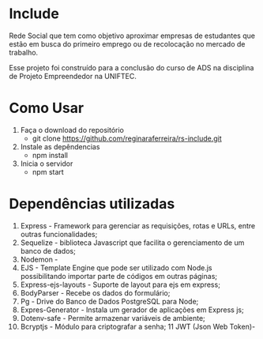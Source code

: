 # Include
Rede Social que tem como objetivo aproximar empresas de estudantes que estão em busca do primeiro emprego ou de recolocação no mercado de trabalho.

Esse projeto foi construído para a conclusão do curso de ADS na disciplina de Projeto Empreendedor na UNIFTEC.

# Como Usar
1. Faça o download do repositório
    - git clone https://github.com/reginaraferreira/rs-include.git
2. Instale as depêndencias
    - npm install
3. Inicia o servidor
    - npm start
# Dependências utilizadas
1. Express - Framework para gerenciar as requisições, rotas e URLs, entre outras funcionalidades;
2. Sequelize - biblioteca Javascript que facilita o gerenciamento de um banco de dados;
3. Nodemon - 
4. EJS - Template Engine que pode ser utilizado com Node.js possibilitando importar parte de códigos em outras páginas;
5. Express-ejs-layouts - Suporte de layout para ejs em express;
6. BodyParser - Recebe os dados do formulário;
7. Pg - Drive do Banco de Dados PostgreSQL para Node;
8. Expres-Generator - Instala um gerador de aplicações em Express js;
9. Dotenv-safe - Permite armazenar variáveis de ambiente;
10. Bcryptjs - Módulo para criptografar a senha;
11 JWT (Json Web Token)- 